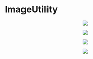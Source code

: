 # ImageUtility

<p align="center">
 <img src="https://imgur.com/kG6h48z.png" />
</p>

<p align="center">
 <img src="https://imgur.com/6qNfqHu.png" />
</p>

<p align="center">
 <img src="https://imgur.com/a/qqO4d4q.png" />
</p>

<p align="center">
 <img src="https://imgur.com/a/M7G5g9e.png" />
</p>
